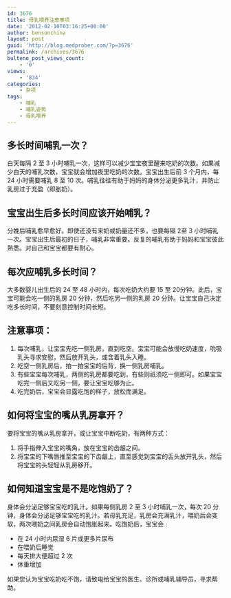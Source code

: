 ```yaml
---
id: 3676
title: 母乳喂养注意事项
date: '2012-02-10T03:16:25+00:00'
author: bensonchina
layout: post
guid: 'http://blog.medprober.com/?p=3676'
permalink: /archives/3676
bulteno_post_views_count:
    - '0'
views:
    - '834'
categories:
    - 杂项
tags:
    - 哺乳
    - 哺乳姿势
    - 母乳喂养
---
```


## 多长时间哺乳一次？

白天每隔 2 至 3 小时哺乳一次，这样可以减少宝宝夜里醒来吃奶的次数。如果减少白天的哺乳次数，宝宝就会增加夜里吃奶的次数。宝宝出生后前 3 个月内，每 24 小时需要哺乳 8 至 10 次。哺乳往往有助于妈妈的身体分泌更多乳汁，并防止乳房过于充盈（即胀奶）。

## 宝宝出生后多长时间应该开始哺乳？

分娩后哺乳愈早愈好。即使还没有来奶或奶量还不多，也要每隔 2至 3 小时哺乳一次。宝宝出生后最初的日子，哺乳非常重要。反复的哺乳有助于妈妈和宝宝彼此熟悉。对自己和宝宝都要有耐心。

## 每次应哺乳多长时间？

大多数婴儿出生后的 24 至 48 小时内，每次吃奶大约要 15 至 20分钟。此后，宝宝可能会吃一侧的乳房 20 分钟，然后吃另一侧的乳房 20 分钟。让宝宝自己决定吃多长时间，不要刻意控制时间长短。

## 注意事项：

1. 每次哺乳，让宝宝先吃一侧乳房，直到吃空。宝宝可能会放慢吃奶速度，吮吸乳头寻求安慰，然后放开乳头，或含着乳头入睡。
2. 吃空一侧乳房后，拍一拍宝宝的后背，换一侧乳房哺乳。
3. 有些宝宝每次哺乳，两侧的乳房都要吃到，有些则祇须吃一侧即可。如果宝宝吃完一侧后又吃另一侧，要让宝宝吃够为止。
4. 吃完奶后，宝宝会显露吃饱的样子，放松而满足。

## 如何将宝宝的嘴从乳房拿开？

要将宝宝的嘴从乳房拿开，或让宝宝中断吃奶，有两种方式：

1. 将手指伸入宝宝的嘴角，放在宝宝的齿龈之间。
2. 将宝宝的下嘴唇推至宝宝的下齿龈上，直至感觉到宝宝的舌头放开乳头，然后将宝宝的头轻轻从乳房移开。

## 如何知道宝宝是不是吃饱奶了？

身体会分泌足够宝宝吃的乳汁。如果每侧乳房 2 至 3 小时哺乳一次，每次 20 分钟，身体会分泌足够宝宝吃的乳汁。若母乳充足，乳房会充满乳汁，喂奶后会变软，两次喂奶之间乳房会自动饱胀起来。吃饱奶后，宝宝会﹕

- 在 24 小时内尿湿 6 片或更多片尿布
- 在喂奶后睡觉
- 每天排大便超过 2 次
- 体重增加

如果您认为宝宝吃奶吃不饱，请致电给宝宝的医生、诊所或哺乳辅导员，寻求帮助。